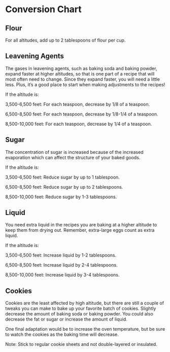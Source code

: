 # Conversion Chart

## Flour

For all altitudes, add up to 2 tablespoons of flour per cup.

## Leavening Agents

The gases in leavening agents, such as baking soda and baking powder, expand faster at higher altitudes, so that is one part of a recipe that will most often need to change. Since they expand faster, you will need a little less. Plus, it’s a good place to start when making adjustments to the recipes! 

If the altitude is:

3,500-6,500 feet: For each teaspoon, decrease by 1/8 of a teaspoon.

6,500-8,500 feet: For each teaspoon, decrease by 1/8-1/4 of a teaspoon.

8,500-10,000 feet: For each teaspoon, decrease by 1/4 of a teaspoon.

## Sugar

The concentration of sugar is increased because of the increased evaporation which can affect the structure of your baked goods.

If the altitude is:

3,500-6,500 feet: Reduce sugar by up to 1 tablespoon.

6,500-8,500 feet: Reduce sugar by up to 2 tablespoons.

8,500-10,000 feet: Reduce sugar by 1-3 tablespoons.

## Liquid

You need extra liquid in the recipes you are baking at a higher altitude to keep them from drying out. Remember, extra-large eggs count as extra liquid.

If the altitude is:

3,500-6,500 feet: Increase liquid by 1-2 tablespoons.

6,500-8,500 feet: Increase liquid by 2-4 tablespoons.

8,500-10,000 feet: Increase liquid by 3-4 tablespoons.

## Cookies
Cookies are the least affected by high altitude, but there are still a couple of tweaks you can make to bake up your favorite batch of cookies. Slightly decrease the amount of baking soda or baking powder. You could also decrease the fat or sugar or increase the amount of liquid.

One final adaptation would be to increase the oven temperature, but be sure to watch the cookies as the baking time will decrease.

Note: Stick to regular cookie sheets and not double-layered or insulated.
